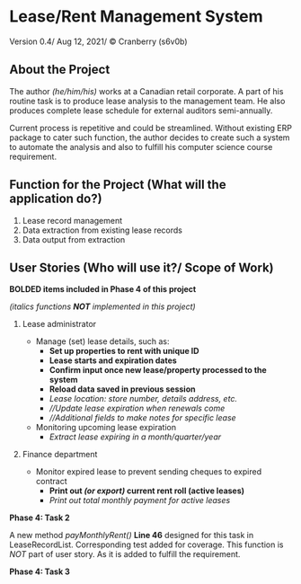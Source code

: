 # Lease/Rent Management System
Version 0.4/ Aug 12, 2021/ &copy; Cranberry (s6v0b)

## About the Project

The author *(he/him/his)* works at a Canadian retail corporate.
A part of his routine task is to produce lease analysis to the management team.
He also produces complete lease schedule for external auditors semi-annually.


Current process is repetitive and could be streamlined.
Without existing ERP package to cater such function,
the author decides to create such a system to automate the analysis
and also to fulfill his computer science course requirement.

## Function for the Project (What will the application do?)

1. Lease record management
2. Data extraction from existing lease records
3. Data output from extraction

## User Stories (Who will use it?/ Scope of Work)
**BOLDED items included in Phase 4 of this project**

*(italics functions **NOT** implemented in this project)*

1.  Lease administrator
    * Manage (set) lease details, such as:
        * **Set up properties to rent with unique ID**
        * **Lease starts and expiration dates**
        * **Confirm input once new lease/property processed to the system**
        * **Reload data saved in previous session**
        * *Lease location: store number, details address, etc.*
        * *//Update lease expiration when renewals come*
        * *//Additional fields to make notes for specific lease*
    * Monitoring upcoming lease expiration
        * *Extract lease expiring in a month/quarter/year*
    
2. Finance department 
    * Monitor expired lease to prevent sending cheques to expired contract
      * **Print out *(or export)* current rent roll (active leases)**
      * *Print out total monthly payment for active leases*

**Phase 4: Task 2**

A new method *payMonthlyRent()* **Line 46**
designed for this task in LeaseRecordList.
Corresponding test added for coverage. This function is *NOT* part of user story.
As it is added to fulfill the requirement.

**Phase 4: Task 3**

